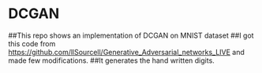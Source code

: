 # DCGAN
##This repo shows an implementation of DCGAN on MNIST dataset
##I got this code from https://github.com/llSourcell/Generative_Adversarial_networks_LIVE and made few modifications.
##It generates the hand written digits.
